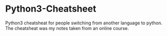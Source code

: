 # Python3-Cheatsheet
Python3 cheatsheat for people switching from another language to python.
The cheatsheat was my notes taken from an online course.
